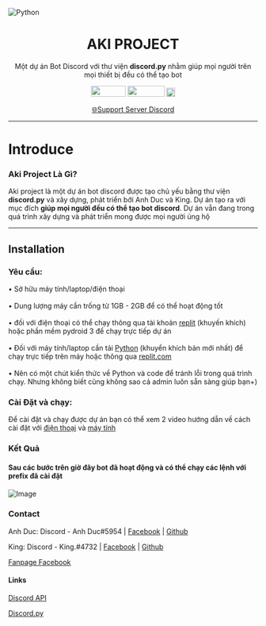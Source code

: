 ![Python](https://i.ibb.co/fqxXN6g/FB-IMG-1667750948250.jpg)
<h1 align=center>AKI PROJECT</h1>
<p align="center">Một dự án Bot Discord với thư viện <strong>discord.py</strong> nhằm giúp mọi người trên mọi thiết bị đều có thể tạo bot</p>
<p align="center">
    <img src="https://img.shields.io/badge/python-3670A0?style=for-the-badge&logo=python&logoColor=ffdd54" width="70" height="22" style= "display: inline"/>
    <img src="https://badgen.net/github/commits/iotranvn/aki-bot" width="75" height="22"/>
    <img src="https://visitor-badge.glitch.me/badge?page_id=iotranvn.aki-bot" height="18"/>
</p>
<p align ="center"><a href="https://discord.gg/ExD5MkpH">🌐Support Server Discord</a></p>
<hr />

# Introduce 

<h3>Aki Project Là Gì?</h3>
<p>Aki project là một dự án bot discord được tạo chủ yếu bằng thư viện <strong>discord.py</strong> và xây dựng, phát triển bởi Anh Duc và King. Dự án tạo ra với mục đích <strong>giúp mọi người đều có thể tạo bot discord</strong>. Dự án vẫn đang trong quá trình xây dựng và phát triển mong được mọi người ủng hộ</p>
<hr />

## Installation

<h3>Yêu cầu:</h3>
<p>
    • Sở hữu máy tính/laptop/điện thoại</br></br>
    • Dung lượng máy cần trống từ 1GB - 2GB để có thể hoạt động tốt</br></br>
    • đối với điện thoại có thể chạy thông qua tài khoản <a href="https://replit.com">replit</a> (khuyến khích) hoặc phần mềm pydroid 3 để chạy trực tiếp dự án</br></br>
    • Đối với máy tính/laptop cần tải <a href="https://www.python.org/downloads/">Python</a> (khuyển khích bản mới nhất) để chạy trực tiếp trên máy hoặc thông qua <a href="https://replit.com">replit.com</a></br></br>
    • Nên có một chút kiển thức về Python và code để tránh lỗi trong quá trình chạy. Nhưng không biết cũng không sao cả admin luôn sẵn sàng giúp bạn+)
</p>
<h3>Cài Đặt và chạy:</h3>
<p>Để cài đặt và chạy được dự án bạn có thể xem 2 video hướng dẫn về cách cài đặt với <a href="https://youtu.be/0N-fgXdM2tA">điện thoại</a> và <a href="">máy tính</a></p>
<h3>Kết Quả</h3>
<h4>Sau các bước trên giờ đây bot đã hoạt động và có thể chạy các lệnh với prefix đã cài đặt</h4>

![Image](https://i.ibb.co/x8P8Q8m/image.png)

### Contact

<p>Anh Duc: Discord - Anh Duc#5954 | <a href="https://www.facebook.com/profile.php?id=100026348631060">Facebook</a> | <a href="https://github.com/CCcutcanh">Github</a></p>
<p>King: Discord - King.#4732 | <a href="https://www.facebook.com/letranhoanglanvn">Facebook</a> | <a href= "https://github.com/iotranvn">Github</a></p>
<p><a href="https://www.facebook.com/profile.php?id=100086701778255">Fanpage Facebook</a>

#### Links

<p><a href ="https://github.com/discord/discord-api-docs">Discord API</a></p>
<p><a href="https://github.com/Rapptz/discord.py">Discord.py</a></p>
